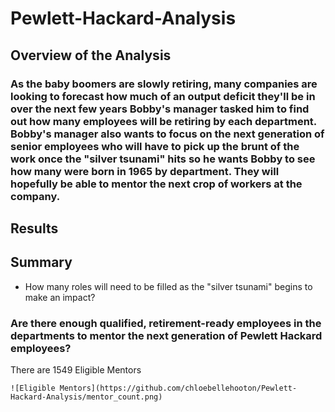 # Pewlett-Hackard-Analysis

## Overview of the Analysis

### As the baby boomers are slowly retiring, many companies are looking to forecast how much of an output deficit they'll be in over the next few years Bobby's manager tasked him to find out how many employees will be retiring by each department. Bobby's manager also wants to focus on the next generation of senior employees who will have to pick up the brunt of the work once the "silver tsunami" hits so he wants Bobby to see how many were born in 1965 by department. They will hopefully be able to mentor the next crop of workers at the company. 

## Results

## Summary

- How many roles will need to be filled as the "silver tsunami" begins to make an impact?

### Are there enough qualified, retirement-ready employees in the departments to mentor the next generation of Pewlett Hackard employees?

There are 1549 Eligible Mentors
    
    ![Eligible Mentors](https://github.com/chloebellehooton/Pewlett-Hackard-Analysis/mentor_count.png)
    
    

